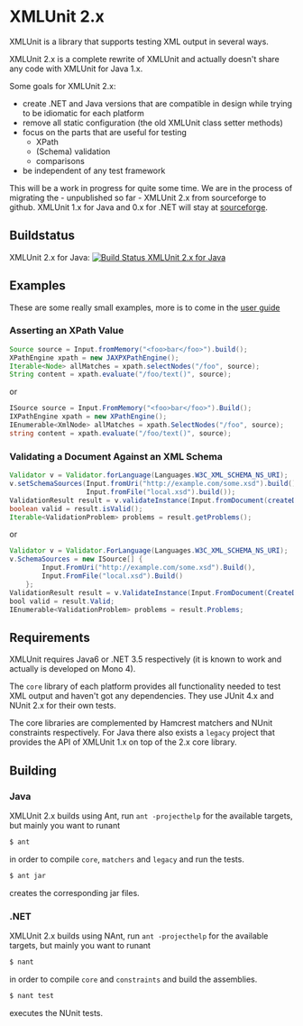 XMLUnit 2.x
===========

XMLUnit is a library that supports testing XML output in several ways.

XMLUnit 2.x is a complete rewrite of XMLUnit and actually doesn't
share any code with XMLUnit for Java 1.x.

Some goals for XMLUnit 2.x:

* create .NET and Java versions that are compatible in design while
  trying to be idiomatic for each platform
* remove all static configuration (the old XMLUnit class setter methods)
* focus on the parts that are useful for testing
  - XPath
  - (Schema) validation
  - comparisons
* be independent of any test framework

This will be a work in progress for quite some time.  We are in the
process of migrating the - unpublished so far - XMLUnit 2.x from
sourceforge to github.  XMLUnit 1.x for Java and 0.x for .NET will
stay at [sourceforge](https://sourceforge.net/projects/xmlunit/).

## Buildstatus

XMLUnit 2.x for Java: [![Build Status XMLUnit 2.x for Java](https://travis-ci.org/xmlunit/xmlunit.svg?branch=master)](https://travis-ci.org/xmlunit/xmlunit)

## Examples

These are some really small examples, more is to come in the [user guide](https://github.com/xmlunit/user-guide/wiki)

### Asserting an XPath Value

```java
Source source = Input.fromMemory("<foo>bar</foo>").build();
XPathEngine xpath = new JAXPXPathEngine();
Iterable<Node> allMatches = xpath.selectNodes("/foo", source);
String content = xpath.evaluate("/foo/text()", source);
```

or

```csharp
ISource source = Input.FromMemory("<foo>bar</foo>").Build();
IXPathEngine xpath = new XPathEngine();
IEnumerable<XmlNode> allMatches = xpath.SelectNodes("/foo", source);
string content = xpath.evaluate("/foo/text()", source);
```

### Validating a Document Against an XML Schema

```java
Validator v = Validator.forLanguage(Languages.W3C_XML_SCHEMA_NS_URI);
v.setSchemaSources(Input.fromUri("http://example.com/some.xsd").build(),
                   Input.fromFile("local.xsd").build());
ValidationResult result = v.validateInstance(Input.fromDocument(createDocument()).build());
boolean valid = result.isValid();
Iterable<ValidationProblem> problems = result.getProblems();
```

or

```java
Validator v = Validator.ForLanguage(Languages.W3C_XML_SCHEMA_NS_URI);
v.SchemaSources = new ISource[] {
        Input.FromUri("http://example.com/some.xsd").Build(),
        Input.FromFile("local.xsd").Build()
    };
ValidationResult result = v.ValidateInstance(Input.FromDocument(CreateDocument()).Build());
bool valid = result.Valid;
IEnumerable<ValidationProblem> problems = result.Problems;
```

## Requirements

XMLUnit requires Java6 or .NET 3.5 respectively (it is known to work
and actually is developed on Mono 4).

The `core` library of each platform provides all functionality needed
to test XML output and haven't got any dependencies.  They use JUnit
4.x and NUnit 2.x for their own tests.

The core libraries are complemented by Hamcrest matchers and NUnit
constraints respectively.  For Java there also exists a `legacy`
project that provides the API of XMLUnit 1.x on top of the 2.x core
library.

## Building

### Java

XMLUnit 2.x builds using Ant, run `ant -projecthelp` for the available
targets, but mainly you want to runant

```sh
$ ant
```

in order to compile `core`, `matchers` and `legacy` and run the
tests.

```sh
$ ant jar
```

creates the corresponding jar files.

### .NET

XMLUnit 2.x builds using NAnt, run `ant -projecthelp` for the available
targets, but mainly you want to runant

```sh
$ nant
```

in order to compile `core` and `constraints` and build the assemblies.

```sh
$ nant test
```

executes the NUnit tests.
